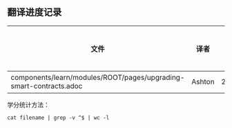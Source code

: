 ## 翻译进度记录


| 文件                                                                |  译者    | 认领时间 | 完成时间 |   校对人 | 校对时间 |  学分 | 
| --------------------------------------------------------------------| --------|----------|---------|----------|-------   | ------|
| components/learn/modules/ROOT/pages/upgrading-smart-contracts.adoc  |  Ashton |2020/7/21 |          | Tiny熊  |         | xxx | 





学分统计方法：
```
cat filename | grep -v ^$ | wc -l
```
